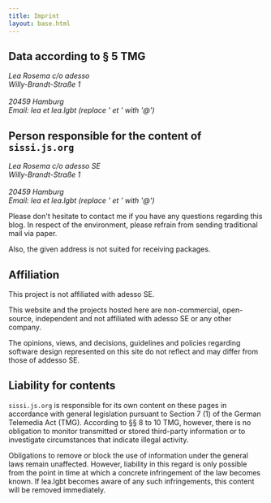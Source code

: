 ```yaml
---
title: Imprint
layout: base.html
---
```


## Data according to § 5 TMG

<address>
Lea Rosema c/o adesso<br>
Willy-Brandt-Straße 1<br>
<br>
20459 Hamburg<br>
Email: lea et lea.lgbt (replace ' et ' with '@')<br>
</address>

## Person responsible for the content of `sissi.js.org`

<address>
Lea Rosema c/o adesso SE<br>
Willy-Brandt-Straße 1<br>
<br>
20459 Hamburg<br>
Email: lea et lea.lgbt (replace ' et ' with '@')
</address>

Please don't hesitate to contact me if you have any questions regarding this blog. In respect of the environment, please refrain from sending traditional mail via paper.

Also, the given address is not suited for receiving packages.

## Affiliation

This project is not affiliated with adesso SE.

This website and the projects hosted here are non-commercial, open-source, independent and not affiliated with adesso SE or any other company.

The opinions, views, and decisions, guidelines and policies regarding software design represented on this site do not reflect and may differ from those of addesso SE.

## Liability for contents

`sissi.js.org` is responsible for its own content on these pages in accordance with general legislation pursuant to Section 7 (1) of the German Telemedia Act (TMG). According to §§ 8 to 10 TMG, however, there is no obligation to monitor transmitted or stored third-party information or to investigate circumstances that indicate illegal activity.

Obligations to remove or block the use of information under the general laws remain unaffected. However, liability in this regard is only possible from the point in time at which a concrete infringement of the law becomes known. If lea.lgbt becomes aware of any such infringements, this content will be removed immediately.
